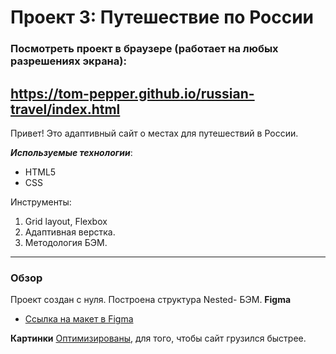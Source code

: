 # Проект 3: Путешествие по России

### Посмотреть проект в браузере (работает на любых разрешениях экрана): 
https://tom-pepper.github.io/russian-travel/index.html
----

Привет! Это адаптивный сайт о местах для путешествий в России.

_**Используемые технологии**_: 
* HTML5
* CSS

Инструменты:
1. Grid layout, Flexbox
2. Адаптивная верстка.
3. Методология БЭМ.


----
### Обзор
Проект создан с нуля. Построена структура Nested- БЭМ.
**Figma**

* [Ссылка на макет в Figma](https://www.figma.com/file/OyRWEjU6wBwRe1hapzQoLx/Sprint-3%3A-Russia-%2F-desktop-%2B-mobile?node-id=28503%3A0)

**Картинки**
[Оптимизированы](https://tinypng.com/), для того, чтобы сайт грузился быстрее.
